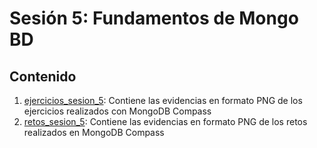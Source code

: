 # Sesión 5: Fundamentos de Mongo BD

## Contenido
1. [ejercicios_sesion_5](https://github.com/LIZZETHGOMEZ/BEDU-Santander-2021/blob/main/Introduccion%20a%20Bases%20de%20Datos/sesion_5/ejercicios_sesion_5): 
Contiene las evidencias en formato PNG de los ejercicios realizados con MongoDB Compass
2. [retos_sesion_5](https://github.com/LIZZETHGOMEZ/BEDU-Santander-2021/blob/main/Introduccion%20a%20Bases%20de%20Datos/sesion_5/retos_sesion_5):
Contiene las evidencias en formato PNG de los retos realizados en MongoDB Compass
